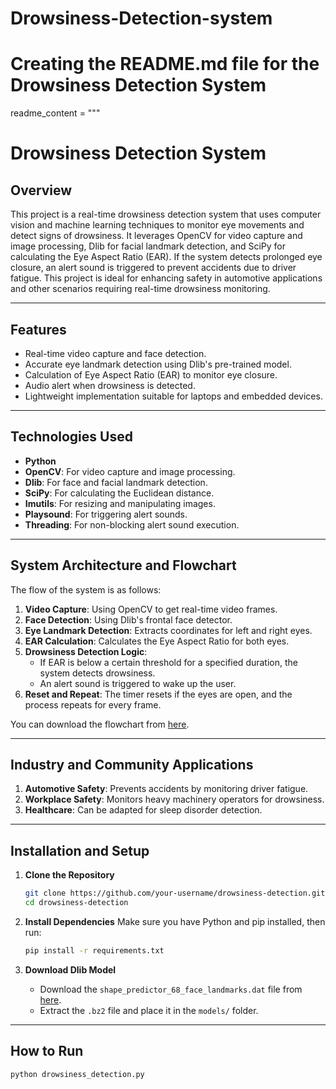 # Drowsiness-Detection-system
# Creating the README.md file for the Drowsiness Detection System

readme_content = """
# Drowsiness Detection System

## Overview
This project is a real-time drowsiness detection system that uses computer vision and machine learning techniques to monitor eye movements and detect signs of drowsiness. It leverages OpenCV for video capture and image processing, Dlib for facial landmark detection, and SciPy for calculating the Eye Aspect Ratio (EAR). If the system detects prolonged eye closure, an alert sound is triggered to prevent accidents due to driver fatigue. This project is ideal for enhancing safety in automotive applications and other scenarios requiring real-time drowsiness monitoring.

---

## Features
- Real-time video capture and face detection.
- Accurate eye landmark detection using Dlib's pre-trained model.
- Calculation of Eye Aspect Ratio (EAR) to monitor eye closure.
- Audio alert when drowsiness is detected.
- Lightweight implementation suitable for laptops and embedded devices.

---

## Technologies Used
- **Python**
- **OpenCV**: For video capture and image processing.
- **Dlib**: For face and facial landmark detection.
- **SciPy**: For calculating the Euclidean distance.
- **Imutils**: For resizing and manipulating images.
- **Playsound**: For triggering alert sounds.
- **Threading**: For non-blocking alert sound execution.

---

## System Architecture and Flowchart
The flow of the system is as follows:
1. **Video Capture**: Using OpenCV to get real-time video frames.
2. **Face Detection**: Using Dlib's frontal face detector.
3. **Eye Landmark Detection**: Extracts coordinates for left and right eyes.
4. **EAR Calculation**: Calculates the Eye Aspect Ratio for both eyes.
5. **Drowsiness Detection Logic**:
   - If EAR is below a certain threshold for a specified duration, the system detects drowsiness.
   - An alert sound is triggered to wake up the user.
6. **Reset and Repeat**: The timer resets if the eyes are open, and the process repeats for every frame.

You can download the flowchart from [here](sandbox:/mnt/data/drowsiness_detection_flowchart.png).

---

## Industry and Community Applications
1. **Automotive Safety**: Prevents accidents by monitoring driver fatigue.
2. **Workplace Safety**: Monitors heavy machinery operators for drowsiness.
3. **Healthcare**: Can be adapted for sleep disorder detection.

---

## Installation and Setup
1. **Clone the Repository**
    ```bash
    git clone https://github.com/your-username/drowsiness-detection.git
    cd drowsiness-detection
    ```

2. **Install Dependencies**
    Make sure you have Python and pip installed, then run:
    ```bash
    pip install -r requirements.txt
    ```

3. **Download Dlib Model**
    - Download the `shape_predictor_68_face_landmarks.dat` file from [here](http://dlib.net/files/shape_predictor_68_face_landmarks.dat.bz2).
    - Extract the `.bz2` file and place it in the `models/` folder.

---

## How to Run
```bash
python drowsiness_detection.py
